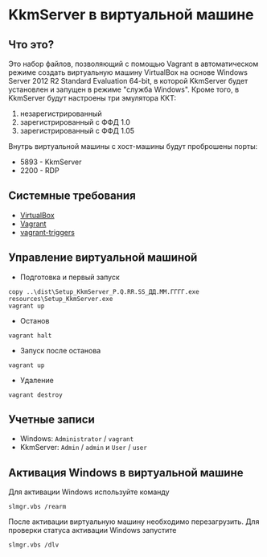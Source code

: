 # KkmServer в виртуальной машине

## Что это?

Это набор файлов, позволяющий с помощью Vagrant в автоматическом режиме создать виртуальную машину
VirtualBox на основе Windows Server 2012 R2 Standard Evaluation 64-bit, в которой
KkmServer будет установлен и запущен в режиме "служба Windows". Кроме того, в KkmServer будут настроены три эмулятора ККТ:

1. незарегистрированный
1. зарегистрированный с ФФД 1.0
1. зарегистрированный с ФФД 1.05

Внутрь виртуальной машины с хост-машины будут проброшены порты:

* 5893 - KkmServer
* 2200 - RDP

## Системные требования

* [VirtualBox](https://www.virtualbox.org/)
* [Vagrant](https://www.vagrantup.com/)
* [vagrant-triggers](https://github.com/emyl/vagrant-triggers)

## Управление виртуальной машиной

* Подготовка и первый запуск

```
copy ..\dist\Setup_KkmServer_P.Q.RR.SS_ДД.ММ.ГГГГ.exe resources\Setup_KkmServer.exe
vagrant up
```

* Останов

```
vagrant halt
```

* Запуск после останова

```
vagrant up
```

* Удаление

```
vagrant destroy
```

## Учетные записи

* Windows: `Administrator` / `vagrant`
* KkmServer: `Admin` / `admin` и `User` / `user`

## Активация Windows в виртуальной машине

Для активации Windows используйте команду

```
slmgr.vbs /rearm
```

После активации виртуальную машину необходимо перезагрузить. Для проверки статуса активации Windows запустите

```
slmgr.vbs /dlv
```
